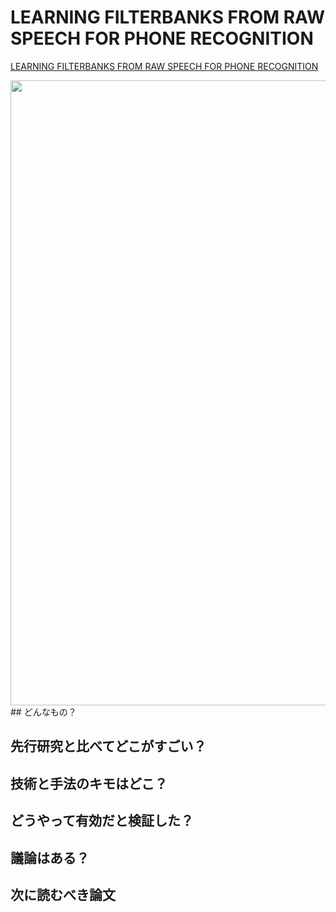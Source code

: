 # LEARNING FILTERBANKS FROM RAW SPEECH FOR PHONE RECOGNITION
[LEARNING FILTERBANKS FROM RAW SPEECH FOR PHONE RECOGNITION](https://arxiv.org/pdf/1711.01161.pdf)

 <div align="center"><img src = "https://user-images.githubusercontent.com/37444351/45432995-2b4d0000-b6e6-11e8-8f72-361db59ad83f.png" width=1000></div>
## どんなもの？


## 先行研究と比べてどこがすごい？


## 技術と手法のキモはどこ？


## どうやって有効だと検証した？


## 議論はある？


## 次に読むべき論文



